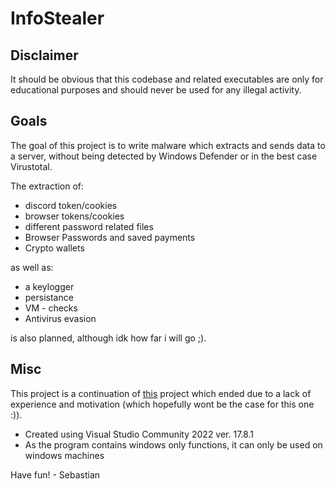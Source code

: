 # InfoStealer

## Disclaimer
It should be obvious that this codebase and related executables are only for educational purposes and should never be used for any illegal activity.

## Goals
The goal of this project is to write malware which extracts and sends data to a server, without being detected by Windows Defender or in the best case Virustotal.


The extraction of:
- discord token/cookies
- browser tokens/cookies
- different password related files
- Browser Passwords and saved payments
- Crypto wallets

as well as:
- a keylogger
- persistance 
- VM - checks
- Antivirus evasion

is also planned, although idk how far i will go ;).

## Misc
This project is a continuation of [this](https://github.com/Zelyson/MALWARE-InfoStealer) project
which ended due to a lack of experience and motivation (which hopefully wont be the case for this one \:)).
- Created using Visual Studio Community 2022 ver. 17.8.1
- As the program contains windows only functions, it can only be used on windows machines

Have fun!
\- Sebastian